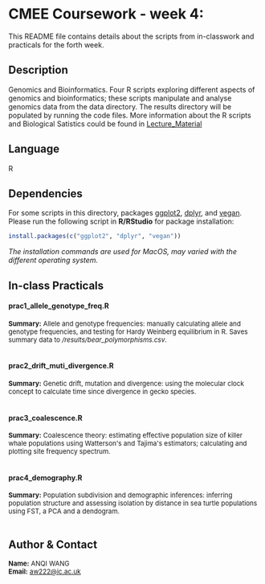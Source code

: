 # CMEE Coursework - week 4:

This README file contains details about the scripts from in-classwork and practicals for the forth week.

## Description
Genomics and Bioinformatics. Four R scripts exploring different aspects of genomics and bioinformatics; these scripts manipulate and analyse genomics data from the data directory. The results directory will be populated by running the code files. More information about the R scripts and Biological Satistics could be found in [Lecture_Material](https://github.com/AnqiW222/CMEECourseWork/tree/main/week6/Lecture_Material)

## Language

R

## Dependencies
For some scripts in this directory, packages [ggplot2](https://cran.r-project.org/web/packages/ggplot2/index.html), [dplyr](https://cran.r-project.org/web/packages/dplyr/), and [vegan](https://cran.r-project.org/web/packages/vegan/index.html). 
Please run the following script in **R/RStudio** for package installation: 
```R
install.packages(c("ggplot2", "dplyr", "vegan"))
```

_The installation commands are used for MacOS, may varied with the different operating system._

## In-class Practicals 

#### prac1_allele_genotype_freq.R
<font size=2>**Summary:** Allele and genotype frequencies: manually calculating allele and genotype frequencies, and testing for Hardy Weinberg equilibrium in R. Saves summary data to */results/bear_polymorphisms.csv*. <br /><br /></font>

#### prac2_drift_muti_divergence.R
<font size=2>**Summary:** Genetic drift, mutation and divergence: using the molecular clock concept to calculate time since divergence in gecko species. <br /><br /></font>

#### prac3_coalescence.R
<font size=2>**Summary:** Coalescence theory: estimating effective population size of killer whale populations using Watterson's and Tajima's estimators; calculating and plotting site frequency spectrum. <br /><br /></font>

#### prac4_demography.R
<font size=2>**Summary:** Population subdivision and demographic inferences: inferring population structure and assessing isolation by distance in sea turtle populations using FST, a PCA and a dendogram. <br /><br /></font>


## Author & Contact

<font size=2>**Name:** ANQI WANG<br />
**Email:** aw222@ic.ac.uk</font>